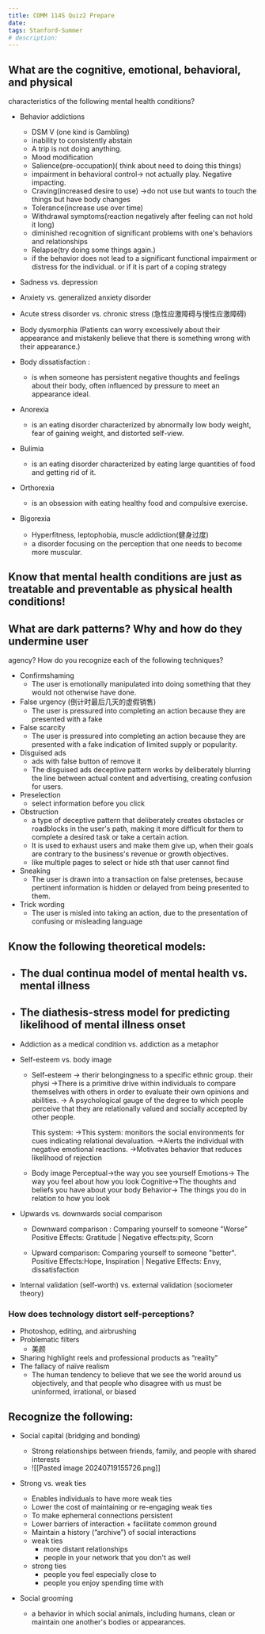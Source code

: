 ```yaml
---
title: COMM 114S Quiz2 Prepare
date: 
tags: Stanford-Summer
# description: 
---
```



## What are the cognitive, emotional, behavioral, and physical  
characteristics of the following mental health conditions?  
- Behavior addictions
    - DSM V (one kind is Gambling)    
    - inability to consistently abstain  
    - A trip is not doing anything.  
    - Mood modification
    - Salience(pre-occupation)( think about need to doing this things)
    - impairment in behavioral control-> not actually play. Negative impacting.
    - Craving(increased desire to use) ->do not use but wants to touch the things but have body changes
    - Tolerance(increase use over time)
    - Withdrawal symptoms(reaction negatively after feeling can not hold it long)
    - diminished recognition of significant problems with one's behaviors and relationships
    - Relapse(try doing some things again.)
    - if the behavior does not lead to a significant functional impairment or distress for the individual. or if it is part of a coping strategy
- Sadness vs. depression 
- Anxiety vs. generalized anxiety disorder  
- Acute stress disorder vs. chronic stress  (急性应激障碍与慢性应激障碍)
- Body dysmorphia  (Patients can worry excessively about their appearance and mistakenly believe that there is something wrong with their appearance.)
- Body dissatisfaction :
	- is when someone has persistent negative  thoughts and feelings about their body, often influenced by pressure to   meet an appearance ideal.
-  Anorexia  
	-  is an eating disorder characterized by abnormally low body weight, fear of gaining weight, and distorted self-view.
- Bulimia  
	- is an eating disorder characterized by eating large quantities of food and getting rid of it.

-  Orthorexia  
	- is an obsession with eating healthy food and compulsive exercise.
- Bigorexia  
	- Hyperfitness, leptophobia, muscle addiction(健身过度)
	-  a disorder focusing on the perception that one needs to become more muscular.

## Know that mental health conditions are just as treatable and  preventable as physical health conditions!  

## What are dark patterns? Why and how do they undermine user  
agency? How do you recognize each of the following techniques?  
- Confirmshaming  
	- The user is emotionally manipulated into doing something that they would not otherwise have done.
- False urgency  (倒计时最后几天的虚假销售)
	- The user is pressured into  completing an action because  they are presented with a fake
- False scarcity  
	- The user is pressured into  completing an action because  they are presented with a fake  indication of limited supply or  popularity.
 - Disguised ads 
	- ads with false button of remove it
	- The disguised ads deceptive pattern works by deliberately blurring the line between actual content and advertising, creating confusion for users.
-  Preselection
	- select information before you click
- Obstruction  
	- a type of deceptive pattern that deliberately creates obstacles or roadblocks in the user's path, making it more difficult for them to complete a desired task or take a certain action. 
	- It is used to exhaust users and make them give up, when their goals are contrary to the business's revenue or growth objectives.
	- like multiple pages to select or hide sth that user cannot find
- Sneaking  
	- The user is drawn into a transaction on false pretenses, because   pertinent information is hidden or delayed from being presented to  them.
- Trick wording
	- The user is misled into  taking an action, due to  the presentation of  confusing or misleading  language

## Know the following theoretical models:  
- The dual continua model of mental health vs. mental illness
	- 
 - The diathesis-stress model for predicting likelihood of mental illness  onset  
	 - 
- Addiction as a medical condition vs. addiction as a metaphor
- Self-esteem vs. body image  
	- Self-esteem 
		-> therir belongingness to a specific ethnic group. their physi
		->There is a primitive drive within individuals to compare themselves with others in order to evaluate their own opinions and abilities.
		-> A psychological gauge of the degree to which people perceive that they are relationally valued and socially accepted by other people.
		
		This system:
		->This system: monitors the social environments for cues indicating relational devaluation.
		->Alerts the individual with negative emotional reactions.
		->Motivates behavior that reduces likelihood of rejection
	- Body image
		Perceptual->the way you see yourself
		Emotions-> The way you feel about how you look
		Cognitive->The thoughts and beliefs you have about your body
		Behavior-> The things you do in relation to how you look


- Upwards vs. downwards social comparison  
	- Downward comparison : Comparing yourself to someone "Worse"
		Positive Effects: Gratitude | Negative effects:pity, Scorn
		
	- Upward comparison: Comparing yourself to someone "better".
		Positive Effects:Hope, Inspiration | Negative Effects: Envy, dissatisfaction
- Internal validation (self-worth) vs. external validation (sociometer   theory)  


### How does technology distort self-perceptions?  
- Photoshop, editing, and airbrushing  
-  Problematic filters  
	- 美颜
-  Sharing highlight reels and professional products as “reality”  
-  The fallacy of naïve realism
	- The human tendency to believe that we see the world around us objectively, and that people who disagree with us must be uninformed, irrational, or biased



## Recognize the following:  
- Social capital (bridging and bonding)  
	- Strong relationships between friends, family, and people with shared interests
	- ![[Pasted image 20240719155726.png]]
- Strong vs. weak ties  
	- Enables individuals to have more weak ties
	- Lower the cost of maintaining or re-engaging weak ties
	- To make ephemeral connections persistent
	- Lower barriers of interaction + facilitate common ground
	- Maintain a history (”archive”) of social interactions
	- weak ties
		- more distant relationships
		- people in your network that you don't as well
	- strong ties
		- people you feel especially close to
		- people you enjoy spending time with

-  Social grooming
	- a behavior in which social animals, including humans, clean or maintain one another's bodies or appearances.